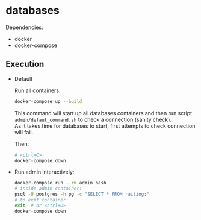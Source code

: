 # databases

Dependencies:
- docker
- docker-compose

## Execution
- Default

    Run all containers:  
    ```bash
    docker-compose up --build
    ```  
    This command will start up all databases containers and then run script
    `admin/defaut_command.sh` to check a connection (sanity check).  
    As it takes time for databases to start, first attempts to check connection
    will fail.

    Then:  
    ```bash
    # <ctrl+C>
    docker-compose down
    ```

- Run admin interactively:

    ```bash
    docker-compose run --rm admin bash
    # inside admin container:
    psql -U postgres -h pg -c "SELECT * FROM raiting;"
    # to exit container:
    exit  # or <ctrl+D>
    docker-compose down
    ```
